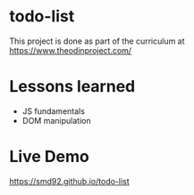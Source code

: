 # todo-list
This project is done as part of the curriculum at https://www.theodinproject.com/
# Lessons learned
- JS fundamentals
- DOM manipulation
# Live Demo
https://smd92.github.io/todo-list
